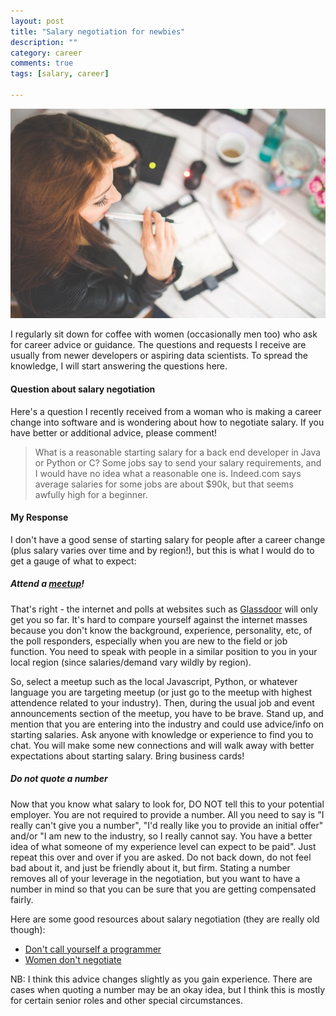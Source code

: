 ```yaml
---
layout: post
title: "Salary negotiation for newbies"
description: ""
category: career
comments: true
tags: [salary, career]

---
```

![woman-working](/images/woman-hand-desk-office.jpg)

I regularly sit down for coffee with women (occasionally men too) who ask for career advice or guidance. The questions and requests I receive are usually from newer developers or aspiring data scientists. To spread the knowledge, I will start answering the questions here.

#### Question about salary negotiation

Here's a question I recently received from a woman who is making a career change into software and is wondering about how to negotiate salary. If you have better or additional advice, please comment!

> What is a reasonable starting salary for a back end developer in Java or Python or C? Some jobs say to send your salary requirements, and I would have no idea what a reasonable one is. Indeed.com says average salaries for some jobs are about $90k, but that seems awfully high for a beginner.

#### My Response

I don't have a good sense of starting salary for people after a career change (plus salary varies over time and by region!), but this is what I would do to get a gauge of what to expect:

##### Attend a [meetup](https://meetup.com/)!

That's right - the internet and polls at websites such as [Glassdoor](https://glassdoor.com) will only get you so far. It's hard to compare yourself against the internet masses because you don't know the background, experience, personality, etc, of the poll responders, especially when you are new to the field or job function. You need to speak with people in a similar position to you in your local region (since salaries/demand vary wildly by region).

So, select a meetup such as the local Javascript, Python, or whatever language you are targeting meetup (or just go to the meetup with highest attendence related to your industry). Then, during the usual job and event announcements section of the meetup, you have to be brave. Stand up, and mention that you are entering into the industry and could use advice/info on starting salaries. Ask anyone with knowledge or experience to find you to chat. You will make some new connections and will walk away with better expectations about starting salary. Bring business cards!

##### Do not quote a number
Now that you know what salary to look for, DO NOT tell this to your potential employer. You are not required to provide a number. All you need to say is "I really can't give you a number", "I'd really like you to provide an initial offer" and/or "I am new to the industry, so I really cannot say. You have a better idea of what someone of my experience level can expect to be paid". Just repeat this over and over if you are asked. Do not back down, do not feel bad about it, and just be friendly about it, but firm. Stating a number removes all of your leverage in the negotiation, but you want to have a number in mind so that you can be sure that you are getting compensated fairly.

Here are some good resources about salary negotiation (they are really old though):

* [Don't call yourself a programmer](http://www.kalzumeus.com/2011/10/28/dont-call-yourself-a-programmer/)
* [Women don't negotiate](http://www.reddit.com/r/TwoXChromosomes/comments/hvv2m/i_work_for_a_large_multinational_tech_company_i/)

NB: I think this advice changes slightly as you gain experience. There are cases when quoting a number may be an okay idea, but I think this is mostly for certain senior roles and other special circumstances.
